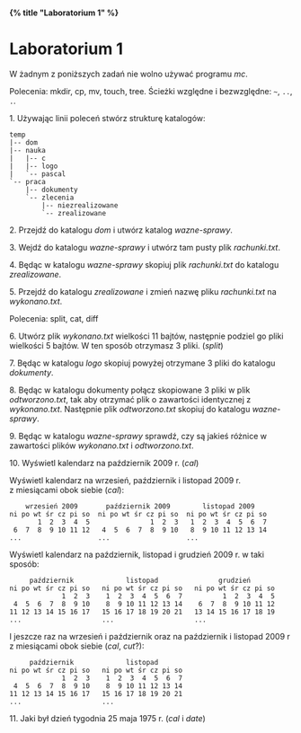 #### {% title "Laboratorium 1" %}

# Laboratorium 1

W żadnym z poniższych zadań nie wolno używać programu *mc*.

Polecenia: mkdir, cp, mv, touch, tree. 
Ścieżki względne i bezwzględne: `~`, `..`, `.`.

1\. Używając linii poleceń stwórz strukturę katalogów:

    temp
    |-- dom
    |-- nauka
    |   |-- c
    |   |-- logo
    |   `-- pascal
    `-- praca
        |-- dokumenty
        `-- zlecenia
            |-- niezrealizowane
            `-- zrealizowane

2\. Przejdź do katalogu *dom* i utwórz katalog *wazne-sprawy*.

3\. Wejdź do katalogu *wazne-sprawy* i utwórz tam pusty plik 
*rachunki.txt*.

4\. Będąc w katalogu *wazne-sprawy* skopiuj plik *rachunki.txt* do
katalogu *zrealizowane*.

5\. Przejdź do katalogu *zrealizowane* i zmień nazwę pliku *rachunki.txt* na 
*wykonano.txt*.

Polecenia: split, cat, diff

6\. Utwórz plik *wykonano.txt* wielkości 11 bajtów, 
następnie podziel go pliki wielkości 5 bajtów.
W ten sposób otrzymasz 3 pliki. (*split*)

7\. Będąc w katalogu *logo* skopiuj powyżej otrzymane 3 pliki do
katalogu *dokumenty*.

8\. Będąc w katalogu dokumenty połącz skopiowane 3 pliki w plik
*odtworzono.txt*, tak aby otrzymać plik o zawartości identycznej z
*wykonano.txt*. Następnie plik *odtworzono.txt* skopiuj do katalogu
*wazne-sprawy*.

9\. Będąc w katalogu *wazne-sprawy* sprawdź, czy są jakieś różnice w
zawartości plików *wykonano.txt* i *odtworzono.txt*.

10\. Wyświetl kalendarz na październik 2009 r.  (*cal*)

Wyświetl kalendarz na wrzesień, październik i listopad 2009 r.  
z miesiącami obok siebie (*cal*):

        wrzesień 2009       październik 2009        listopad 2009   
    ni po wt śr cz pi so  ni po wt śr cz pi so  ni po wt śr cz pi so
           1  2  3  4  5               1  2  3   1  2  3  4  5  6  7
     6  7  8  9 10 11 12   4  5  6  7  8  9 10   8  9 10 11 12 13 14
    ...                   ...                   ...

Wyświetl kalendarz na październik, listopad i grudzień 2009 r.
w taki sposób:

         październik             listopad               grudzień      
    ni po wt śr cz pi so   ni po wt śr cz pi so   ni po wt śr cz pi so
                 1  2  3    1  2  3  4  5  6  7          1  2  3  4  5
     4  5  6  7  8  9 10    8  9 10 11 12 13 14    6  7  8  9 10 11 12
    11 12 13 14 15 16 17   15 16 17 18 19 20 21   13 14 15 16 17 18 19
    ...                    ...                    ...

I jeszcze raz na wrzesień i październik oraz 
na październik i listopad 2009 r z miesiącami obok siebie
(*cal*, *cut*?):

         październik             listopad       
    ni po wt śr cz pi so   ni po wt śr cz pi so 
                 1  2  3    1  2  3  4  5  6  7 
     4  5  6  7  8  9 10    8  9 10 11 12 13 14 
    11 12 13 14 15 16 17   15 16 17 18 19 20 21 
    ...                    ...                 

11\. Jaki był dzień tygodnia 25 maja 1975 r. (*cal* i *date*)
